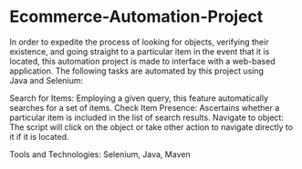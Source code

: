 # Ecommerce-Automation-Project

In order to expedite the process of looking for objects, verifying their existence, and going straight to a particular item in the event that it is located, this automation project is made to interface with a web-based application. The following tasks are automated by this project using Java and Selenium:

Search for Items: Employing a given query, this feature automatically searches for a set of items.
Check Item Presence: Ascertains whether a particular item is included in the list of search results.
Navigate to object: The script will click on the object or take other action to navigate directly to it if it is located.

Tools and Technologies: Selenium, Java, Maven
